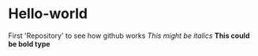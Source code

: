 # Hello-world
First 'Repository' to see how github works
*This might be italics*  **This could be bold type**
